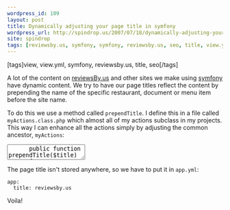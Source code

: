 ```yaml
---
wordpress_id: 109
layout: post
title: Dynamically adjusting your page title in symfony
wordpress_url: http://spindrop.us/2007/07/18/dynamically-adjusting-your-page-title-in-symfony/
site: spindrop
tags: [reviewsby.us, symfony, symfony, reviewsby.us, seo, title, view.yml, view]
---
```

[tags]view, view.yml, symfony, reviewsby.us, title, seo[/tags]

[rbu]: http://reviewsby.us/
[symfony]: http://symfony-project.com/

A lot of the content on [reviewsBy.us][rbu] and other sites we make using [symfony][] have dynamic content.  We try to have our page titles reflect the content by prepending the name of the specific restaurant, document or menu item before the site name.

To do this we use a method called `prependTitle`.  I define this in a file called `myActions.class.php` which almost all of my actions subclass in my projects.  This way I can enhance all the actions simply by adjusting the common ancestor, `myActions`:

<div><textarea name="code" class="php">
	  public function prependTitle($title)
	  {
	    $r = $this->getResponse();
	    $d = sfConfig::get('app_title_delimiter', ' &laquo; ');
	    $t = sfConfig::get('app_title');
	    $r->setTitle($title.$d.$t, false);
	  }
</textarea></div>

The page title isn't stored anywhere, so we have to put it in `app.yml`:

	app:
      title: reviewsby.us

Voila!
